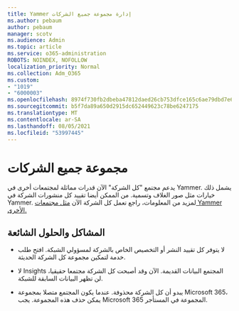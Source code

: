 ```yaml
---
title: Yammer إدارة مجموعة جميع الشركات
ms.author: pebaum
author: pebaum
manager: scotv
ms.audience: Admin
ms.topic: article
ms.service: o365-administration
ROBOTS: NOINDEX, NOFOLLOW
localization_priority: Normal
ms.collection: Adm_O365
ms.custom:
- "1019"
- "6000003"
ms.openlocfilehash: 8974f730fb2dbeba47812daed26cb753dfce165c6ae79dbd7e630e6f195b278a
ms.sourcegitcommit: b5f7da89a650d2915dc652449623c78be6247175
ms.translationtype: MT
ms.contentlocale: ar-SA
ms.lasthandoff: 08/05/2021
ms.locfileid: "53997445"
---
```

# <a name="all-company-group"></a>مجموعة جميع الشركات

يدعم مجتمع "كل الشركة" الآن قدرات مماثلة لمجتمعات أخرى في Yammer. يشمل ذلك خيارات مثل صور الغلاف وتسمية. من الممكن أيضا تقييد كل منشورات الشركة في Yammer. لمزيد من المعلومات، راجع تعمل كل الشركة الآن [مثل مجتمعات Yammer الأخرى.](https://docs.microsoft.com/yammer/manage-yammer-groups/yammer-all-company-yammer-community)

## <a name="common-issues-and-solutions"></a>المشاكل والحلول الشائعة

- لا يتوفر كل تقييد النشر أو التخصيص الخاص بالشركة لمسؤولي الشبكة. افتح طلب خدمة لتمكين مجموعة كل الشركة الحديثة.

- لا Insights المجتمع البيانات القديمة. الآن وقد أصبحت كل الشركة مجتمعا حقيقيا، لن تظهر البيانات السابقة للشبكة.

- يبدو أن كل الشركة محذوفة. عندما يكون المجتمع متصلا بمجموعة Microsoft 365، يمكن حذف هذه المجموعة. يجب Microsoft 365 المجموعة في المستأجر.

